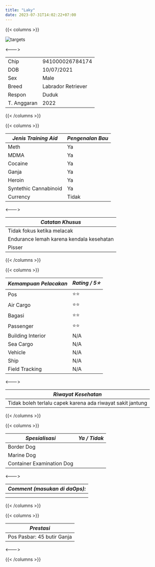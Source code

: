 ```yaml
---
title: "Laky"
date: 2023-07-31T14:02:22+07:00
---
```

{{< columns >}} <!-- begin columns block -->

![targets](/laky.jpeg)

<---> <!-- magic separator, between columns -->


|             |                    |
| ------------- | -------------------- |
| Chip        | 941000026784174    |
| DOB         | 10/07/2021         |
| Sex         | Male               |
| Breed       | Labrador Retriever |
| Respon      | Duduk              |
| T. Anggaran | 2022               |

{{< /columns >}}

{{< columns >}} <!-- begin columns block -->


| ***Jenis Training Aid*** | ***Pengenalan Bau*** |
| -------------------------- | ---------------------- |
| Meth                     | Ya                   |
| MDMA                     | Ya                   |
| Cocaine                  | Ya                   |
| Ganja                    | Ya                   |
| Heroin                   | Ya                   |
| Syntethic Cannabinoid    | Ya                   |
| Currency                 | Tidak                |

<---> <!-- magic separator, between columns -->


| ***Catatan Khusus***                     |
| ------------------------------------------ |
| Tidak fokus ketika melacak               |
| Endurance lemah karena kendala kesehatan |
| Pisser                                   |

{{< /columns >}}

{{< columns >}} <!-- begin columns block -->


| ***Kemampuan Pelacakan*** | ***Rating / 5⭐*** |
| --------------------------- | -------------------- |
| Pos                       | ⭐⭐               |
| Air Cargo                 | ⭐⭐               |
| Bagasi                    | ⭐⭐               |
| Passenger                 | ⭐⭐               |
| Building Interior         | N/A                |
| Sea Cargo                 | N/A                |
| Vehicle                   | N/A                |
| Ship                      | N/A                |
| Field Tracking            | N/A                |

<---><!-- magic separator, between columns -->


| ***Riwayat Kesehatan***                                     |
| ------------------------------------------------------------- |
| Tidak boleh terlalu capek  karena ada riwayat sakit jantung |

{{< /columns >}}

{{< columns >}} <!-- begin columns block -->


| ***Spesialisasi***        | ***Ya / Tidak*** |
| --------------------------- | ------------------ |
| Border Dog                |                  |
| Marine Dog                |                  |
| Container Examination Dog |                  |

<---> <!-- magic separator, between columns -->


| ***Comment (masukan di daOps):*** |
| ----------------------------------- |
|                                   |
|                                   |

{{< /columns >}}

{{< columns >}} <!-- begin columns block -->


| ***Prestasi***             |
| ---------------------------- |
| Pos Pasbar: 45 butir Ganja |

<---> <!-- magic separator, between columns -->

{{< /columns >}}
